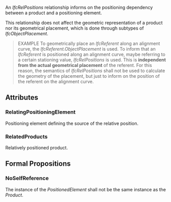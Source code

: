 An _IfcRelPositions_ relationship informs on the positioning dependency between a product and a positioning element.

<!-- end of short definition -->


This relationship does not affect the geometric representation of a product nor its geometrical placement, which is done through subtypes of _IfcObjectPlacement_. 

> EXAMPLE To geometrically place an _IfcReferent_ along an alignment curve, the _IfcReferent.ObjectPlacement_ is used. To inform that an _IfcReferent_ is positioned along an alignment curve, maybe referring to a certain stationing value, _IfcRelPositions_ is used. This is **independent from the actual geometrical placement** of the referent. For this reason, the semantics of _IfcRelPositions_ shall not be used to calculate the geometry of the placement, but just to inform on the position of the referent on the alignment curve.

## Attributes

### RelatingPositioningElement
Positioning element defining the source of the relative position.

### RelatedProducts
Relatively positioned product.

## Formal Propositions

### NoSelfReference
The instance of the _PositionedElement_ shall not be the same instance as the _Product_.